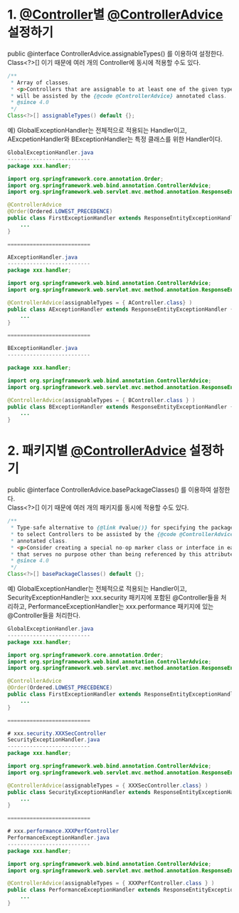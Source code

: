 # 1. [@Controller](https://docs.spring.io/spring-framework/docs/current/javadoc-api/org/springframework/stereotype/Controller.html)별 [@ControllerAdvice](https://docs.spring.io/spring-framework/docs/current/javadoc-api/org/springframework/web/bind/annotation/ControllerAdvice.html) 설정하기
public @interface ControllerAdvice.assignableTypes() 를 이용하여 설정한다. 
Class<?>[] 이기 때문에 여러 개의 Controller에 동시에 적용할 수도 있다.
```java
/**
 * Array of classes.
 * <p>Controllers that are assignable to at least one of the given types
 * will be assisted by the {@code @ControllerAdvice} annotated class.
 * @since 4.0
 */
Class<?>[] assignableTypes() default {};
```

예) GlobalExceptionHandler는 전체적으로 적용되는 Handler이고, AExcpetionHandler와 BExceptionHandler는 특정 클래스를 위한 Handler이다.

```java
GlobalExceptionHandler.java
--------------------------
package xxx.handler;

import org.springframework.core.annotation.Order;
import org.springframework.web.bind.annotation.ControllerAdvice;
import org.springframework.web.servlet.mvc.method.annotation.ResponseEntityExceptionHandler;

@ControllerAdvice
@Order(Ordered.LOWEST_PRECEDENCE)
public class FirstExceptionHandler extends ResponseEntityExceptionHandler {
    ...
}

==========================

AExceptionHandler.java
--------------------------
package xxx.handler;

import org.springframework.web.bind.annotation.ControllerAdvice;
import org.springframework.web.servlet.mvc.method.annotation.ResponseEntityExceptionHandler;

@ControllerAdvice(assignableTypes = { AController.class} )
public class AExceptionHandler extends ResponseEntityExceptionHandler {
    ...
}

==========================

BExceptionHandler.java
--------------------------

package xxx.handler;

import org.springframework.web.bind.annotation.ControllerAdvice;
import org.springframework.web.servlet.mvc.method.annotation.ResponseEntityExceptionHandler;

@ControllerAdvice(assignableTypes = { BController.class } )
public class BExceptionHandler extends ResponseEntityExceptionHandler {
    ...
}
```

# 2. 패키지별 [@ControllerAdvice](https://docs.spring.io/spring-framework/docs/current/javadoc-api/org/springframework/web/bind/annotation/ControllerAdvice.html) 설정하기
public @interface ControllerAdvice.basePackageClasses() 를 이용하여 설정한다. \
Class<?>[] 이기 때문에 여러 개의 패키지를 동시에 적용할 수도 있다.
```java
/**
 * Type-safe alternative to {@link #value()} for specifying the packages
 * to select Controllers to be assisted by the {@code @ControllerAdvice}
 * annotated class.
 * <p>Consider creating a special no-op marker class or interface in each package
 * that serves no purpose other than being referenced by this attribute.
 * @since 4.0
 */
Class<?>[] basePackageClasses() default {};

```

예) GlobalExceptionHandler는 전체적으로 적용되는 Handler이고, SecurityExceptionHandler는 xxx.security 패키지에 포함된 @Controller들을 처리하고, PerformanceExceptionHandler는 xxx.performance 패키지에 있는 @Controller들을 처리한다.

```java
GlobalExceptionHandler.java
--------------------------
package xxx.handler;

import org.springframework.core.annotation.Order;
import org.springframework.web.bind.annotation.ControllerAdvice;
import org.springframework.web.servlet.mvc.method.annotation.ResponseEntityExceptionHandler;

@ControllerAdvice
@Order(Ordered.LOWEST_PRECEDENCE)
public class FirstExceptionHandler extends ResponseEntityExceptionHandler {
    ...
}

==========================

# xxx.security.XXXSecController 
SecurityExceptionHandler.java
--------------------------
package xxx.handler;

import org.springframework.web.bind.annotation.ControllerAdvice;
import org.springframework.web.servlet.mvc.method.annotation.ResponseEntityExceptionHandler;

@ControllerAdvice(assignableTypes = { XXXSecController.class} )
public class SecurityExceptionHandler extends ResponseEntityExceptionHandler {
    ...
}

==========================

# xxx.performance.XXXPerfController 
PerformanceExceptionHandler.java
--------------------------
package xxx.handler;

import org.springframework.web.bind.annotation.ControllerAdvice;
import org.springframework.web.servlet.mvc.method.annotation.ResponseEntityExceptionHandler;

@ControllerAdvice(assignableTypes = { XXXPerfController.class } )
public class PerformanceExceptionHandler extends ResponseEntityExceptionHandler {
    ...
}
```

